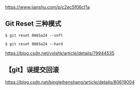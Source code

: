 https://www.jianshu.com/p/c2ec5f06cf1a

## Git Reset 三种模式
```
$ git reset 0865a24 --soft

$ git reset 0865a24 --hard
```

https://blog.csdn.net/yxlshk/article/details/79944535

## 【git】误提交回滚
https://blog.csdn.net/bingleihenshang/article/details/80619004
